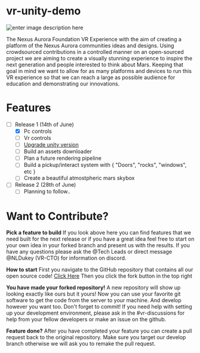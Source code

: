 # vr-unity-demo

![enter image description here](http://h2847766.stratoserver.net/pydio/public/292cda38e/dl/SpaceSuit-CaliD-Banner.png?ct=true)

The Nexus Aurora Foundation VR Experience with the aim of creating a platform of the Nexus Aurora communities ideas and designs. Using crowdsourced contributions in a controlled manner on an open-sourced project we are aiming to create a visually stunning experience to inspire the next generation and people interested to think about Mars. Keeping that goal in mind we want to allow for as many platforms and devices to run this VR experience so that we can reach a large as possible audience for education and demonstrating our innovations.

# Features 

 - [ ] Release 1 (14th of June)
	 - [x] Pc controls
	 - [ ] Vr controls
	 - [ ] [Upgrade unity version](https://github.com/Nexus-Aurora/vr-unity-demo/issues/6)
	 - [ ] Build an assets downloader
	 - [ ] Plan a future rendering pipeline
	 - [ ] Build a pickup/interact system with { "Doors", "rocks", "windows", etc }
	 - [ ] Create a beautiful atmostpheric mars skybox 
 - [ ] Release 2 (28th of June)
	 - [ ] Planning to follow..

# Want to Contribute?
**Pick a feature to build** If you look above here you can find features that we need built for the next release or if you have a great idea feel free to start on your own idea in your forked branch and present us with the results. If you have any questions please ask the @Tech Leads or direct message @NLDukey (VR-CTO) for information on discord. 

**How to start** First you navigate to the GitHub repository that contains all our open source code! [ Click Here](https://github.com/Nexus-Aurora/vr-unity-demo "https://github.com/Nexus-Aurora/vr-unity-demo") Then you click the fork button in the top right 

**You have made your forked repository!** A new repository will show up looking exactly like ours but it yours! Now you can use your favorite git software to get the code from the server to your machine. And develop however you want too. Don't forget to commit! If you need help with setting up your development environment, please ask in the #vr-discussions for help from your fellow developers or make an issue on the github. 

**Feature done?** After you have completed your feature you can create a pull request back to the original repository. Make sure you target our develop branch otherwise we will ask you to remake the pull request.



